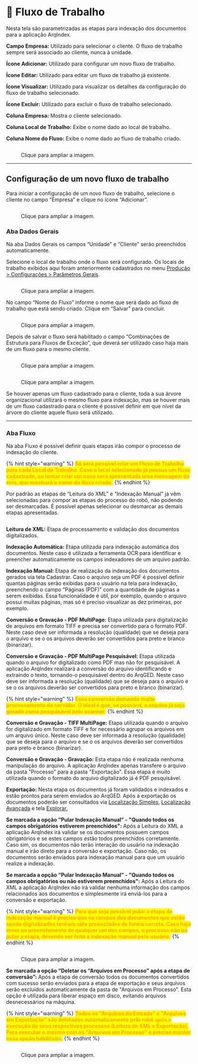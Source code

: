 # 🔹 Fluxo de Trabalho

Nesta tela são parametrizadas as etapas para indexação dos documentos para a aplicação ArqIndex.

**Campo Empresa:** Utilizado para selecionar o cliente. O fluxo de trabalho sempre será associado ao cliente, nunca à unidade.

**Ícone Adicionar:** Utilizado para configurar um novo fluxo de trabalho.

**Ícone Editar:** Utilizado para editar um fluxo de trabalho já existente.

**Ícone Visualizar:** Utilizado para visualizar os detalhes da configuração do fluxo de trabalho selecionado.

**Ícone Excluir:** Utilizado para excluir o fluxo de trabalho selecionado.

**Coluna Empresa:** Mostra o cliente selecionado.

**Coluna Local de Trabalho:** Exibe o nome dado ao local de trabalho.

**Coluna Nome do Fluxo:** Exibe o nome dado ao fluxo de trabalho criado.

<figure><img src="../../.gitbook/assets/conf07.png" alt=""><figcaption><p>Clique para ampliar a imagem.</p></figcaption></figure>

***

## Configuração de um novo fluxo de trabalho <a href="#configuracao-de-um-novo-fluxo-de-trabalho" id="configuracao-de-um-novo-fluxo-de-trabalho"></a>

Para iniciar a configuração de um novo fluxo de trabalho, selecione o cliente no campo “Empresa” e clique no ícone “Adicionar”.

<figure><img src="../../.gitbook/assets/conf08.png" alt=""><figcaption><p>Clique para ampliar a imagem.</p></figcaption></figure>

### Aba Dados Gerais <a href="#aba-dados-gerais" id="aba-dados-gerais"></a>

Na aba Dados Gerais os campos “Unidade” e “Cliente” serão preenchidos automaticamente.

Selecione o local de trabalho onde o fluxo será configurado. Os locais de trabalho exibidos aqui foram anteriormente cadastrados no menu [Produção > Configurações > Parâmetros Gerais](parametros-gerais.md).

<figure><img src="../../.gitbook/assets/conf09.png" alt=""><figcaption><p>Clique para ampliar a imagem.</p></figcaption></figure>

No campo “Nome do Fluxo” informe o nome que será dado ao fluxo de trabalho que está sendo criado. Clique em “Salvar” para concluir.

<figure><img src="../../.gitbook/assets/conf10.png" alt=""><figcaption><p>Clique para ampliar a imagem.</p></figcaption></figure>

Depois de salvar o fluxo será habilitado o campo “Combinações de Estrutura para Fluxos de Exceção”, que deverá ser utilizado caso haja mais de um fluxo para o mesmo cliente.

<figure><img src="../../.gitbook/assets/conf11.png" alt=""><figcaption><p>Clique para ampliar a imagem.</p></figcaption></figure>

<figure><img src="../../.gitbook/assets/conf12.png" alt=""><figcaption><p>Clique para ampliar a imagem.</p></figcaption></figure>

Se houver apenas um fluxo cadastrado para o cliente, toda a sua árvore organizacional utilizará o mesmo fluxo para indexação, mas se houver mais de um fluxo cadastrado para o cliente é possível definir em que nível da árvore do cliente aquele fluxo será utilizado.

***

### Aba Fluxo <a href="#aba-fluxo" id="aba-fluxo"></a>

Na aba Fluxo é possível definir quais etapas irão compor o processo de indexação do cliente.

{% hint style="warning" %}
<mark style="color:orange;">**Só será possível criar um Fluxo de Trabalho para cada Local de Trabalho. Caso o local selecionado já possua um fluxo cadastrado, ao tentar criar um novo será apresentada uma mensagem de erro, que mostrará o nome do fluxo criado.**</mark>
{% endhint %}

Por padrão as etapas de “Leitura do XML” e “Indexação Manual” já vêm selecionadas para compor as etapas do processo do robô, não podendo ser desmarcadas. É possível apenas selecionar ou desmarcar as demais etapas apresentadas.

<figure><img src="../../.gitbook/assets/conf13.png" alt=""><figcaption></figcaption></figure>

**Leitura de XML:** Etapa de processamento e validação dos documentos digitalizados.

**Indexação Automática:** Etapa utilizada para indexação automática dos documentos. Neste caso é utilizada a ferramenta OCR para identificar e preencher automaticamente os campos indexadores de um arquivo padrão.

**Indexação Manual:** Etapa de realização da indexação dos documentos gerados via tela Cadastrar. Caso o arquivo seja um PDF é possível definir quantas páginas serão exibidas para o usuário na tela para indexação, preenchendo o campo “Páginas (PDF)” com a quantidade de páginas a serem exibidas. Essa funcionalidade é útil, por exemplo, quando o arquivo possui muitas páginas, mas só é preciso visualizar as dez primeiras, por exemplo.

**Conversão e Gravação - PDF MultiPage:** Etapa utilizada para digitalização de arquivos em formato TIFF e precisa ser convertido para o formato PDF. Neste caso deve ser informada a resolução (qualidade) que se deseja para o arquivo e se o os arquivos deverão ser convertidos para preto e branco (binarizar).

**Conversão e Gravação - PDF MultiPage Pesquisável:** Etapa utilizada quando o arquivo for digitalizado como PDF mas não for pesquisável. A aplicação ArqIndex realizará a conversão do arquivo identificando e extraindo o texto, tornando-o pesquisável dentro do ArqGED. Neste caso deve ser informada a resolução (qualidade) que se deseja para o arquivo e se o os arquivos deverão ser convertidos para preto e branco (binarizar).

{% hint style="warning" %}
<mark style="color:orange;">**Essa conversão demanda muito processamento do servidor. O ideal é que, se possível, o arquivo já seja gerado como pesquisável pelo scanner.**</mark>
{% endhint %}

**Conversão e Gravação - TIFF MultiPage:** Etapa utilizada quando o arquivo for digitalizado em formato TIFF e for necessário agrupar os arquivos em um arquivo único. Neste caso deve ser informada a resolução (qualidade) que se deseja para o arquivo e se o os arquivos deverão ser convertidos para preto e branco (binarizar).

**Conversão e Gravação - Gravação:** Esta etapa não é realizada nenhuma manipulação do arquivo. A aplicação ArqIndex apenas transfere o arquivo da pasta "Processo" para a pasta "Exportação". Essa etapa é muito utilizada quando o formato do arquivo digitalizado já é PDF pesquisável.

**Exportação:** Nesta etapa os documentos já foram validados e indexados e estão prontos para serem enviados ao ArqGED. Após a exportação os documentos poderão ser consultados via [Localização Simples](../../documento/localizacao-simples.md), [Localização Avançada](../../documento/localizacao-avancada.md) e tela [Explorar.](../../documento/explorar/)

**Se marcada a opção “Pular Indexação Manual” - "Quando todos os campos obrigatórios estiverem preenchidos":** Após a Leitura do XML a aplicação ArqIndex irá validar se os documentos possuem campos obrigatórios e se estes campos estão todos preenchidos corretamente. Caso sim, os documentos não terão interação do usuário na indexação manual e irão direto para a conversão e exportação. Caso não, os documentos serão enviados para indexação manual para que um usuário realize a indexação.

**Se marcada a opção “Pular Indexação Manual” - "Quando todos os campos obrigatórios ou não estiverem preenchidos":** Após a Leitura do XML a aplicação ArqIndex não irá validar nenhuma informação dos campos relacionados aos documentos e simplesmente irá enviá-los para a conversão e exportação.

{% hint style="warning" %}
<mark style="color:orange;">**Para que seja possível pular a etapa de indexação manual é preciso que os campos dos documentos que estão sendo digitalizados tenham sido preenchidos de forma correta. Caso haja erros no preenchimento de qualquer um dos campos, o processo não irá pular a etapa, devendo ser feita a indexação manual pelo usuário.**</mark>
{% endhint %}

<figure><img src="../../.gitbook/assets/conf15.png" alt=""><figcaption><p>Clique para ampliar a imagem.</p></figcaption></figure>

**Se marcada a opção “Deletar os “Arquivos em Processo” após a etapa de conversão”:** Após a etapa de conversão todos os documentos convertidos com sucesso serão enviados para a etapa de exportação e seus arquivos serão excluídos automaticamente da pasta de "Arquivos em Processo". Esta opção é utilizada para liberar espaço em disco, evitando arquivos desnecessários na máquina.

{% hint style="warning" %}
<mark style="color:orange;">**Todos os "Arquivos de Entrada" e "Arquivos em Exportação" são deletados automaticamente pelo robô após a execução de seus respectivos processos (Leitura de XML e Exportação). Para executar o mesmo com os "Arquivos em Processo" é preciso manter essa opção habilitada.**</mark>
{% endhint %}

<figure><img src="../../.gitbook/assets/conf16.png" alt=""><figcaption><p>Clique para ampliar a imagem.</p></figcaption></figure>

